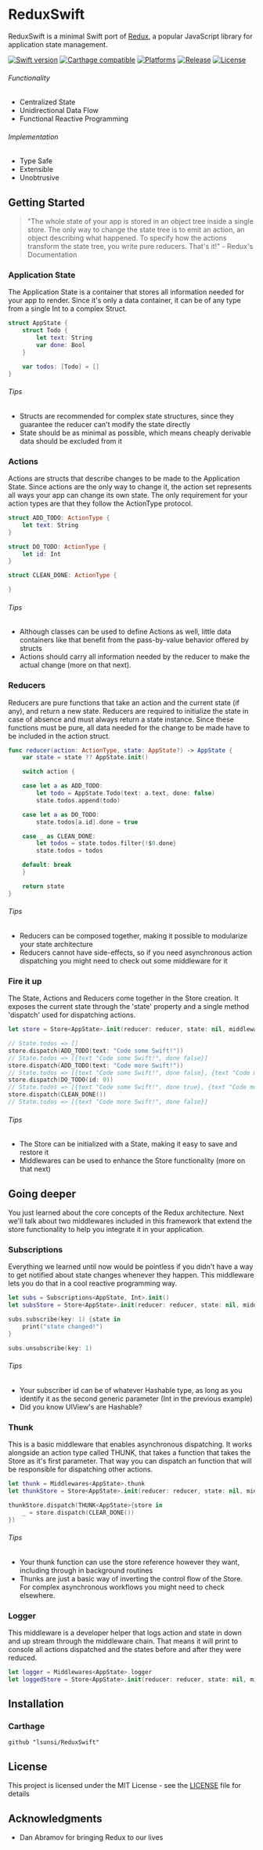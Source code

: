 # ReduxSwift

ReduxSwift is a minimal Swift port of [Redux](https://github.com/reactjs/redux), a popular JavaScript library for application state management.

[![Swift version](https://img.shields.io/badge/Swift-3.0-brightgreen.svg?style=flat-square)](https://swift.org/)
[![Carthage compatible](https://img.shields.io/badge/Carthage-compatible-4BC51D.svg?style=flat-square)](https://github.com/Carthage/Carthage)
[![Platforms](https://img.shields.io/badge/Platforms-iOS%20tvOS%20macOS%20watchOS-lightgrey.svg?style=flat-square)](https://swift.org/)
[![Release](https://img.shields.io/badge/Release-1.1.0-blue.svg?style=flat-square)](https://github.com/lsunsi/ReduxSwift/releases)
[![License](https://img.shields.io/badge/License-MIT-blue.svg?style=flat-square)](https://github.com/lsunsi/ReduxSwift/blob/master/LICENSE)

###### Functionality
- Centralized State
- Unidirectional Data Flow
- Functional Reactive Programming

###### Implementation
- Type Safe
- Extensible
- Unobtrusive

## Getting Started

> "The whole state of your app is stored in an object tree inside a single store.
> The only way to change the state tree is to emit an action, an object describing what happened.
> To specify how the actions transform the state tree, you write pure reducers.
> That's it!" - Redux's Documentation

### Application State
The Application State is a container that stores all information needed for your app to render.
Since it's only a data container, it can be of any type from a single Int to a complex Struct.

```swift
struct AppState {
    struct Todo {
        let text: String
        var done: Bool
    }

    var todos: [Todo] = []
}
```

###### Tips
- Structs are recommended for complex state structures, since they guarantee the reducer can't modify the state directly
- State should be as minimal as possible, which means cheaply derivable data should be excluded from it

### Actions
Actions are structs that describe changes to be made to the Application State.
Since actions are the only way to change it, the action set represents all ways your app can change its own state.
The only requirement for your action types are that they follow the ActionType protocol.

```swift
struct ADD_TODO: ActionType {
    let text: String
}

struct DO_TODO: ActionType {
    let id: Int
}

struct CLEAN_DONE: ActionType {

}
```

###### Tips
- Although classes can be used to define Actions as well, little data containers like that benefit from the pass-by-value behavior offered by structs
- Actions should carry all information needed by the reducer to make the actual change (more on that next).

### Reducers
Reducers are pure functions that take an action and the current state (if any), and return a new state.
Reducers are required to initialize the state in case of absence and must always return a state instance.
Since these functions must be pure, all data needed for the change to be made have to be included in the action struct.

```swift
func reducer(action: ActionType, state: AppState?) -> AppState {
    var state = state ?? AppState.init()

    switch action {

    case let a as ADD_TODO:
        let todo = AppState.Todo(text: a.text, done: false)
        state.todos.append(todo)

    case let a as DO_TODO:
        state.todos[a.id].done = true

    case _ as CLEAN_DONE:
        let todos = state.todos.filter{!$0.done}
        state.todos = todos

    default: break
    }

    return state
}
```

###### Tips
- Reducers can be composed together, making it possible to modularize your state architecture
- Reducers cannot have side-effects, so if you need asynchronous action dispatching you might need to check out some middleware for it

### Fire it up
The State, Actions and Reducers come together in the Store creation.
It exposes the current state through the 'state' property and a single method 'dispatch' used for dispatching actions.

```swift
let store = Store<AppState>.init(reducer: reducer, state: nil, middlewares: [])

// State.todos => []
store.dispatch(ADD_TODO(text: "Code some Swift!"))
// State.todos => [{text "Code some Swift!", done false}]
store.dispatch(ADD_TODO(text: "Code more Swift!"))
// State.todos => [{text "Code some Swift!", done false}, {text "Code more Swift!", done false}]
store.dispatch(DO_TODO(id: 0))
// State.todos => [{text "Code some Swift!", done true}, {text "Code more Swift!", done false}]
store.dispatch(CLEAN_DONE())
// State.todos => [{text "Code more Swift!", done false}]
```

###### Tips
- The Store can be initialized with a State, making it easy to save and restore it
- Middlewares can be used to enhance the Store functionality (more on that next)

## Going deeper

You just learned about the core concepts of the Redux architecture.
Next we'll talk about two middlewares included in this framework that extend the store functionality to help you integrate it in your application.

### Subscriptions
Everything we learned until now would be pointless if you didn't have a way to get notified about state changes whenever they happen.
This middleware lets you do that in a cool reactive programming way.

```swift
let subs = Subscriptions<AppState, Int>.init()
let subsStore = Store<AppState>.init(reducer: reducer, state: nil, middlewares: [subs.middleware])

subs.subscribe(key: 1) {state in
    print("state changed!")
}

subs.unsubscribe(key: 1)
```

###### Tips
- Your subscriber id can be of whatever Hashable type, as long as you identify it as the second generic parameter (Int in the previous example)
- Did you know UIView's are Hashable?

### Thunk
This is a basic middleware that enables asynchronous dispatching.
It works alongside an action type called THUNK, that takes a function that takes the Store as it's first parameter.
That way you can dispatch an function that will be responsible for dispatching other actions.

```swift
let thunk = Middlewares<AppState>.thunk
let thunkStore = Store<AppState>.init(reducer: reducer, state: nil, middlewares: [thunk])

thunkStore.dispatch(THUNK<AppState>{store in
    _ = store.dispatch(CLEAR_DONE())
})
```

###### Tips
- Your thunk function can use the store reference however they want, including through in background routines
- Thunks are just a basic way of inverting the control flow of the Store. For complex asynchronous workflows you might need to check elsewhere.

### Logger
This middleware is a developer helper that logs action and state in down and up stream through the middleware chain.
That means it will print to console all actions dispatched and the states before and after they were reduced.

```swift
let logger = Middlewares<AppState>.logger
let loggedStore = Store<AppState>.init(reducer: reducer, state: nil, middlewares: [logger])

```

## Installation

### Carthage

```
github "lsunsi/ReduxSwift"
```

## License

This project is licensed under the MIT License - see the [LICENSE](LICENSE) file for details

## Acknowledgments

* Dan Abramov for bringing Redux to our lives
